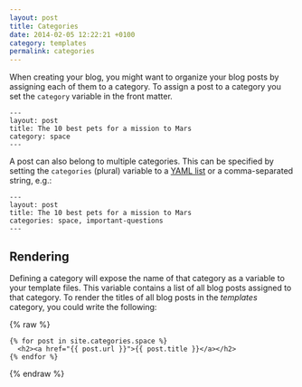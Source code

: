 ```yaml
---
layout: post
title: Categories
date: 2014-02-05 12:22:21 +0100
category: templates
permalink: categories
---
```


When creating your blog, you might want to organize your blog posts by assigning each of them to a category. To assign a post to a category you set the `category` variable in the front matter.

```
---
layout: post
title: The 10 best pets for a mission to Mars
category: space
---
```

A post can also belong to multiple categories. This can be specified by setting the `categories` (plural) variable to a [YAML list](http://en.wikipedia.org/wiki/YAML#Lists) or a comma-separated string, e.g.:

```
---
layout: post
title: The 10 best pets for a mission to Mars
categories: space, important-questions
---
```

## Rendering

Defining a category will expose the name of that category as a variable to your template files. This variable contains a list of all blog posts assigned to that category. To render the titles of all blog posts in the _templates_ category, you could write the following:

{% raw %}
```
{% for post in site.categories.space %}
  <h2><a href="{{ post.url }}">{{ post.title }}</a></h2>
{% endfor %}
```
{% endraw %}
